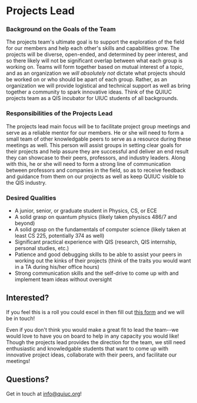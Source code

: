 # Projects Lead

### Background on the Goals of the Team

The projects team's ultimate goal is to support the exploration of the field for our members and help each
other's skills and capabilities grow. The projects will be diverse, open-ended, and determined by peer interest,
and so there likely will not be significant overlap between what each group is working on. Teams will form together
based on mutual interest of a topic, and as an organization we *will absolutely not* dictate what projects should be
worked on or who should be apart of each group. Rather, as an organization we will provide logistical and technical
support as well as bring together a community to spark innovative ideas. Think of the QUIUC projects team as a QIS
incubator for UIUC students of all backgrounds.

### Responsibilities of the Projects Lead

The projects lead main focus will be to facilitate project group meetings and serve as a reliable mentor for our
members. He or she will need to form a small team of other knowledgable peers to serve as a resource during these
meetings as well. This person will assist groups in setting clear goals for their projects and help assure they are
successful and deliver an end result they can showcase to their peers, professors, and industry leaders. Along with
this, he or she will need to form a strong line of communication between professors and companies in the field, so
as to receive feedback and guidance from them on our projects as well as keep QUIUC visible to the QIS industry.

### Desired Qualities

- A junior, senior, or graduate student in Physics, CS, or ECE
- A solid grasp on quantum physics (likely taken physiscs 486/7 and beyond)
- A solid grasp on the fundamentals of computer science (likely taken at least CS 225, potentially 374 as well)
- Significant practical experience with QIS (research, QIS internship, personal studies, etc.)
- Patience and good debugging skills to be able to assist your peers in working out the kinks of their projects
  (think of the traits you would want in a TA during his/her office hours)
- Strong communication skills and the self-drive to come up with and implement team ideas without oversight

## Interested?

If you feel this is a roll you could excel in then fill out [this form](https://forms.gle/UAKsdenbNKrtbiZ77) and we will be in touch!

Even if you don't think you would make a great fit to lead the team--we would love to have you on board to help
in any capacity you would like! Though the projects lead provides the direction for the team, we still need
enthusiastic and knowledgable students that want to come up with innovative project ideas, collaborate with their
peers, and facilitate our meetings!

## Questions?

Get in touch at info@quiuc.org!
